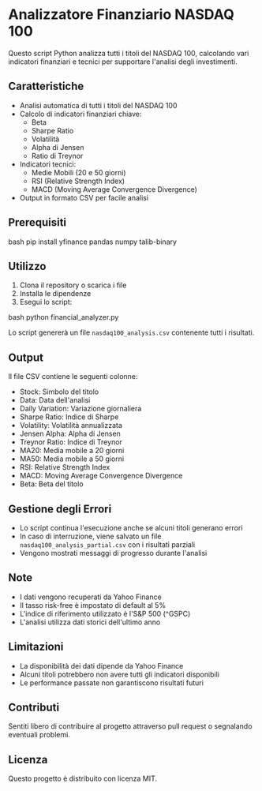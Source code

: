 # Analizzatore Finanziario NASDAQ 100

Questo script Python analizza tutti i titoli del NASDAQ 100, calcolando vari indicatori finanziari e tecnici per supportare l'analisi degli investimenti.

## Caratteristiche

- Analisi automatica di tutti i titoli del NASDAQ 100
- Calcolo di indicatori finanziari chiave:
  - Beta
  - Sharpe Ratio
  - Volatilità
  - Alpha di Jensen
  - Ratio di Treynor
- Indicatori tecnici:
  - Medie Mobili (20 e 50 giorni)
  - RSI (Relative Strength Index)
  - MACD (Moving Average Convergence Divergence)
- Output in formato CSV per facile analisi

## Prerequisiti 

bash
pip install yfinance pandas numpy talib-binary


## Utilizzo

1. Clona il repository o scarica i file
2. Installa le dipendenze
3. Esegui lo script:

bash
python financial_analyzer.py


Lo script genererà un file `nasdaq100_analysis.csv` contenente tutti i risultati.

## Output

Il file CSV contiene le seguenti colonne:
- Stock: Simbolo del titolo
- Data: Data dell'analisi
- Daily Variation: Variazione giornaliera
- Sharpe Ratio: Indice di Sharpe
- Volatility: Volatilità annualizzata
- Jensen Alpha: Alpha di Jensen
- Treynor Ratio: Indice di Treynor
- MA20: Media mobile a 20 giorni
- MA50: Media mobile a 50 giorni
- RSI: Relative Strength Index
- MACD: Moving Average Convergence Divergence
- Beta: Beta del titolo

## Gestione degli Errori

- Lo script continua l'esecuzione anche se alcuni titoli generano errori
- In caso di interruzione, viene salvato un file `nasdaq100_analysis_partial.csv` con i risultati parziali
- Vengono mostrati messaggi di progresso durante l'analisi

## Note

- I dati vengono recuperati da Yahoo Finance
- Il tasso risk-free è impostato di default al 5%
- L'indice di riferimento utilizzato è l'S&P 500 (^GSPC)
- L'analisi utilizza dati storici dell'ultimo anno

## Limitazioni

- La disponibilità dei dati dipende da Yahoo Finance
- Alcuni titoli potrebbero non avere tutti gli indicatori disponibili
- Le performance passate non garantiscono risultati futuri

## Contributi

Sentiti libero di contribuire al progetto attraverso pull request o segnalando eventuali problemi.

## Licenza

Questo progetto è distribuito con licenza MIT.